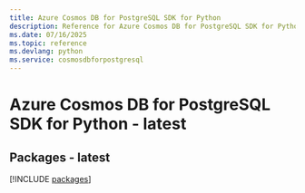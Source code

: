 ```yaml
---
title: Azure Cosmos DB for PostgreSQL SDK for Python
description: Reference for Azure Cosmos DB for PostgreSQL SDK for Python
ms.date: 07/16/2025
ms.topic: reference
ms.devlang: python
ms.service: cosmosdbforpostgresql
---
```

# Azure Cosmos DB for PostgreSQL SDK for Python - latest
## Packages - latest
[!INCLUDE [packages](cosmos-db-for-postgresql-index.md)]